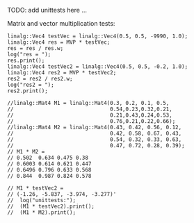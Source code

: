 TODO: add unittests here ...


Matrix and vector multiplication tests:

    linalg::Vec4 testVec = linalg::Vec4(0.5, 0.5, -9990, 1.0);
    linalg::Vec4 res = MVP * testVec;
    res = res / res.w;
    log("res = ");
    res.print();
    linalg::Vec4 testVec2 = linalg::Vec4(0.5, 0.5, -0.2, 1.0);
    linalg::Vec4 res2 = MVP * testVec2;
    res2 = res2 / res2.w;
    log("res2 = ");
    res2.print();

    //linalg::Mat4 M1 = linalg::Mat4(0.3, 0.2, 0.1, 0.5,
    //                               0.54,0.23,0.32,0.21,
    //                               0.21,0.43,0.24,0.53,
    //                               0.76,0.21,0.22,0.66);
    //linalg::Mat4 M2 = linalg::Mat4(0.43, 0.42, 0.56, 0.12,
    //                               0.42, 0.58, 0.67, 0.43,
    //                               0.54, 0.32, 0.33, 0.63,
    //                               0.47, 0.72, 0.28, 0.39);
    // M1 * M2 =
    // 0.502  0.634 0.475 0.38
    // 0.6003 0.614 0.621 0.447
    // 0.6496 0.796 0.633 0.568
    // 0.844  0.987 0.824 0.578

    // M1 * testVec2 =
    // (-1.26, -5.837, -3.974, -3.277)'
    //  log("unittests:");
    //  (M1 * testVec2).print();
    //  (M1 * M2).print();